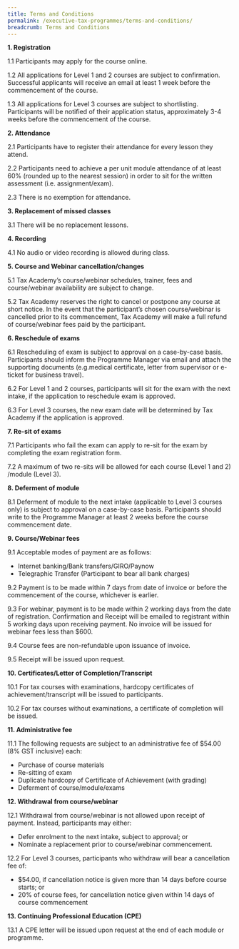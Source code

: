 ```yaml
---
title: Terms and Conditions
permalink: /executive-tax-programmes/terms-and-conditions/
breadcrumb: Terms and Conditions
---
```

**1. Registration**

1.1 Participants may apply for the course online.

1.2 All applications for Level 1 and 2 courses are subject to confirmation. Successful applicants will receive an email at least 1 week before the commencement of the course.

1.3 All applications for Level 3 courses are subject to shortlisting. Participants will be notified of their application status, approximately 3-4 weeks before the commencement of the course. 

**2. Attendance**

2.1 Participants have to register their attendance for every lesson they attend.

2.2 Participants need to achieve a per unit module attendance of at least 60% (rounded up to the nearest session) in order to sit for the written assessment (i.e. assignment/exam).

2.3 There is no exemption for attendance.

**3. Replacement of missed classes**

3.1 There will be no replacement lessons.

**4. Recording**

4.1 No audio or video recording is allowed during class.

**5. Course and Webinar cancellation/changes**

5.1 Tax Academy’s course/webinar schedules, trainer, fees and course/webinar availability are subject to change.

5.2 Tax Academy reserves the right to cancel or postpone any course at short notice. In the event that the participant’s chosen course/webinar is cancelled prior to its commencement, Tax Academy will make a full refund of course/webinar fees paid by the participant.

**6. Reschedule of exams**

6.1 Rescheduling of exam is subject to approval on a case-by-case basis. Participants should inform the Programme Manager via email and attach the supporting documents (e.g.medical certificate, letter from supervisor or e-ticket for business travel).

6.2 For Level 1 and 2 courses, participants will sit for the exam with the next intake, if the application to reschedule exam is approved.

6.3 For Level 3 courses, the new exam date will be determined by Tax Academy if the application is approved.

**7. Re-sit of exams**

7.1 Participants who fail the exam can apply to re-sit for the exam by completing the exam registration form.

7.2 A maximum of two re-sits will be allowed for each course (Level 1 and 2) /module (Level 3).

**8. Deferment of module**

8.1 Deferment of module to the next intake (applicable to Level 3 courses only) is subject to approval on a case-by-case basis. Participants should write to the Programme Manager at least 2 weeks before the course commencement date.

**9. Course/Webinar fees**

9.1 Acceptable modes of payment are as follows:
- Internet banking/Bank transfers/GIRO/Paynow
- Telegraphic Transfer (Participant to bear all bank charges)

9.2 Payment is to be made within 7 days from date of invoice or before the commencement of the course, whichever is earlier.

9.3 For webinar, payment is to be made within 2 working days from the date of registration. Confirmation and Receipt will be emailed to registrant within 5 working days upon receiving payment. No invoice will be issued for webinar fees less than $600.

9.4 Course fees are non-refundable upon issuance of invoice.

9.5 Receipt will be issued upon request.

**10. Certificates/Letter of Completion/Transcript**

10.1 For tax courses with examinations, hardcopy certificates of achievement/transcript will be
issued to participants.

10.2 For tax courses without examinations, a certificate of completion will be issued.

**11. Administrative fee**

11.1 The following requests are subject to an administrative fee of $54.00 (8% GST inclusive) each:
- Purchase of course materials
- Re-sitting of exam
- Duplicate hardcopy of Certificate of Achievement (with grading)
- Deferment of course/module/exams

**12. Withdrawal from course/webinar**

12.1 Withdrawal from course/webinar is not allowed upon receipt of payment. Instead, participants may either:
- Defer enrolment to the next intake, subject to approval; or
- Nominate a replacement prior to course/webinar commencement.

12.2 For Level 3 courses, participants who withdraw will bear a cancellation fee of:
- $54.00, if cancellation notice is given more than 14 days before course starts; or
- 20% of course fees, for cancellation notice given within 14 days of course commencement

**13. Continuing Professional Education (CPE)**

13.1 A CPE letter will be issued upon request at the end of each module or programme.